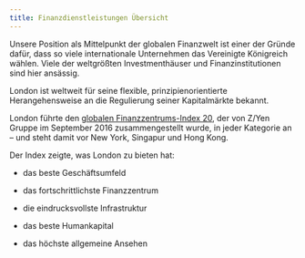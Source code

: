 ```yaml
---
title: Finanzdienstleistungen Übersicht
---
```


Unsere Position als Mittelpunkt der globalen Finanzwelt ist einer der Gründe dafür, dass so viele internationale Unternehmen das Vereinigte Königreich wählen. Viele der weltgrößten Investmenthäuser und Finanzinstitutionen sind hier ansässig.

London ist weltweit für seine flexible, prinzipienorientierte Herangehensweise an die Regulierung seiner Kapitalmärkte bekannt.

London führte den [globalen Finanzzentrums-Index 20](http://www.zyen.com/research/gfci.html), der von Z/Yen Gruppe im September 2016 zusammengestellt wurde, in jeder Kategorie an – und steht damit vor New York, Singapur und Hong Kong.

Der Index zeigte, was London zu bieten hat:

- das beste Geschäftsumfeld

- das fortschrittlichste Finanzzentrum

- die eindrucksvollste Infrastruktur

- das beste Humankapital

- das höchste allgemeine Ansehen
